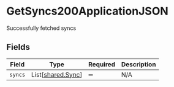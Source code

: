 # GetSyncs200ApplicationJSON

Successfully fetched syncs


## Fields

| Field                                            | Type                                             | Required                                         | Description                                      |
| ------------------------------------------------ | ------------------------------------------------ | ------------------------------------------------ | ------------------------------------------------ |
| `syncs`                                          | List[[shared.Sync](../../models/shared/sync.md)] | :heavy_minus_sign:                               | N/A                                              |
